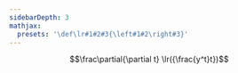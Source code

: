 ```yaml
---
sidebarDepth: 3
mathjax:
  presets: '\def\lr#1#2#3{\left#1#2\right#3}'
---
```


$$\frac\partial{\partial t} \lr({\frac{y^t}t})$$
